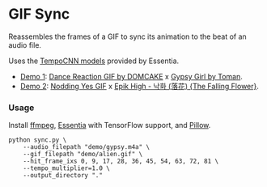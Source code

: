 # GIF Sync

Reassembles the frames of a GIF to sync its animation to the beat of an audio file.

Uses the [TempoCNN models](https://essentia.upf.edu/models.html#tempocnn) provided by Essentia.

- [Demo 1](./demo/gypsy_alien.mp4): [Dance Reaction GIF by DOMCAKE](https://giphy.com/gifs/dance-alien-ufo-z9wqlsrsqkh3ubbixq)
  x [Gypsy Girl by Toman](https://www.youtube.com/watch?v=dKZQRG54vHE).
- [Demo 2](./demo/falling_flower_2D.mp4): [Nodding Yes GIF](https://giphy.com/gifs/kFTJEiV9nZlhM2juSN)
  x [Epik High - 낙화 (落花) {The Falling Flower}](https://www.youtube.com/watch?v=0J39Amz5o-Y).

### Usage

Install [ffmpeg](https://ffmpeg.org), [Essentia](https://essentia.upf.edu) with TensorFlow support,
and [Pillow](https://pillow.readthedocs.io/en/stable/installation.html).

    python sync.py \
        --audio_filepath "demo/gypsy.m4a" \
        --gif_filepath "demo/alien.gif" \
        --hit_frame_ixs 0, 9, 17, 28, 36, 45, 54, 63, 72, 81 \
        --tempo_multiplier=1.0 \
        --output_directory "."
